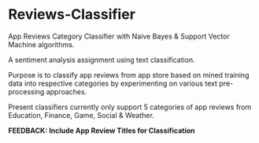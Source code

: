 # Reviews-Classifier
App Reviews Category Classifier with Naive Bayes &amp; Support Vector Machine algorithms.  
  
A sentiment analysis assignment using text classification.

Purpose is to classify app reviews from app store based on mined training data into respective categories by experimenting on various text pre-processing approaches. 

Present classifiers currently only support 5 categories of app reviews from Education, Finance, Game, Social &amp; Weather.

**FEEDBACK: Include App Review Titles for Classification**
